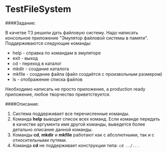 # TestFileSystem
####Задание:

В качетве ТЗ решили дать файловую систему.
 Надо написать консольное приложение "Эмулятор файловой системы в памяти". Поддерживаются следующие команды:
* help - справка по командам в эмуляторе
* exit - выход
* cd - переход в каталог
* mkdir - создание каталога
* mkfile - создание файла (файл создаётся с произвольным размером)
* ls - отображение списка файлов

Необходимо написать не просто приложение, а production ready приложение, любое творчество приветствуется.

####Описание:

1. Система поддерживает все перечисленные команды.
2. Команда **help** выводит список всех команд. Если команде передать в качестве аргумента имя другой команды, 
выведется более детально описание данной команды.
3. Команды **cd**, **mkdir** и **mkfile** работают как с абсолютными, так и с относительными путями.
4. Команда **cd** не поддерживает конструкции типа: 
`cd ../..` .